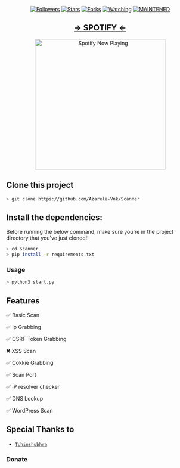 
<p align="center">
<a href="https://github.com/Azarela-Vnk/followers"><img title="Followers" src="https://img.shields.io/github/followers/Scanner?color=blue&style=flat-square"></a>
<a href="https://github.com/Azarela-Vnk/Scanner/stargazers/"><img title="Stars" src="https://img.shields.io/github/stars/Azarela-Vnk/Scanner?color=red&style=flat-square"></a>
<a href="https://github.com/Azarela-Vnk/megumin-bot/network/members"><img title="Forks" src="http://img.shields.io/github/forks/Azarela-Vnk/Scanner?color=red&style=flat-square"></a>
<a href="https://github.com/Azarela-Vnk/Scanner/watchers"><img title="Watching" src="https://img.shields.io/github/watchers/Azarela-Vnk/Scanner?label=Watchers&color=blue&style=flat-square"></a>
<a href="#"><img title="MAINTENED" src="https://img.shields.io/badge/MAINTENED-YES-blue.svg"</a>
</p>

</p>
<h2 align="center">-> SPOTIFY <-</h2>
<p align="center">
  <a href="https://open.spotify.com/track/5rRAOgZOAqHwUMwVAXkUYU?si=66_j1Qi3SWWI4yJLNQVQcQ" target="_blank"><img src="https://now-playing-on-spotify.vercel.app/api/spotify" alt="Spotify Now Playing" width="350"/></a>
</p>

## Clone this project

```bash
> git clone https://github.com/Azarela-Vnk/Scanner
```

## Install the dependencies:
Before running the below command, make sure you're in the project directory that
you've just cloned!!

```bash
> cd Scanner
> pip install -r requirements.txt
```

### Usage
```bash
> python3 start.py
```


## Features

✅ Basic Scan

✅ Ip Grabbing

✅ CSRF Token Grabbing 

❌ XSS Scan

✅ Cokkie Grabbing

✅ Scan Port

✅ IP resolver checker

✅ DNS Lookup

✅ WordPress Scan

## Special Thanks to
* [`Tuhinshubhra`](https://github.com/Tuhinshubhra)

### Donate
